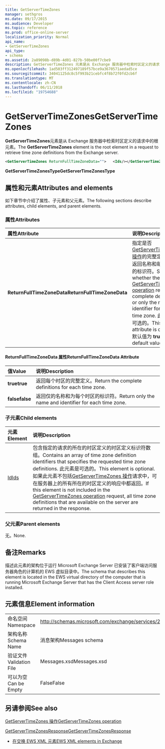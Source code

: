 ```yaml
---
title: GetServerTimeZones
manager: sethgros
ms.date: 09/17/2015
ms.audience: Developer
ms.topic: reference
ms.prod: office-online-server
localization_priority: Normal
api_name:
- GetServerTimeZones
api_type:
- schema
ms.assetid: 2a89098b-d89b-4d01-827b-50be00f7cbe9
description: GetServerTimeZones 元素是从 Exchange 服务器中检索时区定义的请求中的根元素。
ms.openlocfilehash: 1ad503ff312497189f57bce9a3670571aedad5ce
ms.sourcegitcommit: 34041125dc8c5f993b21cebfc4f8b72f0fd2cb6f
ms.translationtype: MT
ms.contentlocale: zh-CN
ms.lasthandoff: 06/11/2018
ms.locfileid: "19754688"
---
```

# <a name="getservertimezones"></a><span data-ttu-id="264e4-103">GetServerTimeZones</span><span class="sxs-lookup"><span data-stu-id="264e4-103">GetServerTimeZones</span></span>

<span data-ttu-id="264e4-104">**GetServerTimeZones**元素是从 Exchange 服务器中检索时区定义的请求中的根元素。</span><span class="sxs-lookup"><span data-stu-id="264e4-104">The **GetServerTimeZones** element is the root element in a request to retrieve time zone definitions from the Exchange server.</span></span> 
  
```xml
<GetServerTimeZones ReturnFullTimeZoneData="">   <Ids/></GetServerTimeZones>
```

 <span data-ttu-id="264e4-105">**GetServerTimeZonesType**</span><span class="sxs-lookup"><span data-stu-id="264e4-105">**GetServerTimeZonesType**</span></span>
## <a name="attributes-and-elements"></a><span data-ttu-id="264e4-106">属性和元素</span><span class="sxs-lookup"><span data-stu-id="264e4-106">Attributes and elements</span></span>

<span data-ttu-id="264e4-107">如下章节中介绍了属性、子元素和父元素。</span><span class="sxs-lookup"><span data-stu-id="264e4-107">The following sections describe attributes, child elements, and parent elements.</span></span>
  
### <a name="attributes"></a><span data-ttu-id="264e4-108">属性</span><span class="sxs-lookup"><span data-stu-id="264e4-108">Attributes</span></span>

|<span data-ttu-id="264e4-109">**属性**</span><span class="sxs-lookup"><span data-stu-id="264e4-109">**Attribute**</span></span>|<span data-ttu-id="264e4-110">**说明**</span><span class="sxs-lookup"><span data-stu-id="264e4-110">**Description**</span></span>|
|:-----|:-----|
|<span data-ttu-id="264e4-111">**ReturnFullTimeZoneData**</span><span class="sxs-lookup"><span data-stu-id="264e4-111">**ReturnFullTimeZoneData**</span></span> <br/> |<span data-ttu-id="264e4-112">指定是否[GetServerTimeZones 操作](getservertimezones-operation.md)的完整定义或只返回名称和每个时区的标识符。</span><span class="sxs-lookup"><span data-stu-id="264e4-112">Specifies whether the [GetServerTimeZones operation](getservertimezones-operation.md) returns the complete definition or only the name and identifier for each time zone.</span></span> <span data-ttu-id="264e4-113">此属性是可选的。</span><span class="sxs-lookup"><span data-stu-id="264e4-113">This attribute is optional.</span></span> <span data-ttu-id="264e4-114">默认值为 **true** 。</span><span class="sxs-lookup"><span data-stu-id="264e4-114">The default value is **true**.</span></span>  <br/> |
   
#### <a name="returnfulltimezonedata-attribute"></a><span data-ttu-id="264e4-115">ReturnFullTimeZoneData 属性</span><span class="sxs-lookup"><span data-stu-id="264e4-115">ReturnFullTimeZoneData Attribute</span></span>

|<span data-ttu-id="264e4-116">**值**</span><span class="sxs-lookup"><span data-stu-id="264e4-116">**Value**</span></span>|<span data-ttu-id="264e4-117">**说明**</span><span class="sxs-lookup"><span data-stu-id="264e4-117">**Description**</span></span>|
|:-----|:-----|
|<span data-ttu-id="264e4-118">**true**</span><span class="sxs-lookup"><span data-stu-id="264e4-118">**true**</span></span> <br/> |<span data-ttu-id="264e4-119">返回每个时区的完整定义。</span><span class="sxs-lookup"><span data-stu-id="264e4-119">Return the complete definitions for each time zone.</span></span>  <br/> |
|<span data-ttu-id="264e4-120">**false**</span><span class="sxs-lookup"><span data-stu-id="264e4-120">**false**</span></span> <br/> |<span data-ttu-id="264e4-121">返回仅的名称和为每个时区的标识符。</span><span class="sxs-lookup"><span data-stu-id="264e4-121">Return only the name and identifier for each time zone.</span></span>  <br/> |
   
### <a name="child-elements"></a><span data-ttu-id="264e4-122">子元素</span><span class="sxs-lookup"><span data-stu-id="264e4-122">Child elements</span></span>

|<span data-ttu-id="264e4-123">**元素**</span><span class="sxs-lookup"><span data-stu-id="264e4-123">**Element**</span></span>|<span data-ttu-id="264e4-124">**说明**</span><span class="sxs-lookup"><span data-stu-id="264e4-124">**Description**</span></span>|
|:-----|:-----|
|[<span data-ttu-id="264e4-125">Id</span><span class="sxs-lookup"><span data-stu-id="264e4-125">Ids</span></span>](ids.md) <br/> |<span data-ttu-id="264e4-126">包含指定的请求的所在的时区定义的时区定义标识符数组。</span><span class="sxs-lookup"><span data-stu-id="264e4-126">Contains an array of time zone definition identifiers that specifies the requested time zone definitions.</span></span> <span data-ttu-id="264e4-127">此元素是可选的。</span><span class="sxs-lookup"><span data-stu-id="264e4-127">This element is optional.</span></span> <span data-ttu-id="264e4-128">如果此元素不包括[GetServerTimeZones 操作](getservertimezones-operation.md)请求中，可在服务器上的所有所在的时区定义的响应中都返回。</span><span class="sxs-lookup"><span data-stu-id="264e4-128">If this element is not included in the [GetServerTimeZones operation](getservertimezones-operation.md) request, all time zone definitions that are available on the server are returned in the response.</span></span>  <br/> |
   
### <a name="parent-elements"></a><span data-ttu-id="264e4-129">父元素</span><span class="sxs-lookup"><span data-stu-id="264e4-129">Parent elements</span></span>

<span data-ttu-id="264e4-130">无。</span><span class="sxs-lookup"><span data-stu-id="264e4-130">None.</span></span>
  
## <a name="remarks"></a><span data-ttu-id="264e4-131">备注</span><span class="sxs-lookup"><span data-stu-id="264e4-131">Remarks</span></span>

<span data-ttu-id="264e4-132">描述此元素的架构位于运行 Microsoft Exchange Server 已安装了客户端访问服务器角色的计算机的 EWS 虚拟目录中。</span><span class="sxs-lookup"><span data-stu-id="264e4-132">The schema that describes this element is located in the EWS virtual directory of the computer that is running Microsoft Exchange Server that has the Client Access server role installed.</span></span>
  
## <a name="element-information"></a><span data-ttu-id="264e4-133">元素信息</span><span class="sxs-lookup"><span data-stu-id="264e4-133">Element information</span></span>

|||
|:-----|:-----|
|<span data-ttu-id="264e4-134">命名空间</span><span class="sxs-lookup"><span data-stu-id="264e4-134">Namespace</span></span>  <br/> |http://schemas.microsoft.com/exchange/services/2006/messages  <br/> |
|<span data-ttu-id="264e4-135">架构名称</span><span class="sxs-lookup"><span data-stu-id="264e4-135">Schema Name</span></span>  <br/> |<span data-ttu-id="264e4-136">消息架构</span><span class="sxs-lookup"><span data-stu-id="264e4-136">Messages schema</span></span>  <br/> |
|<span data-ttu-id="264e4-137">验证文件</span><span class="sxs-lookup"><span data-stu-id="264e4-137">Validation File</span></span>  <br/> |<span data-ttu-id="264e4-138">Messages.xsd</span><span class="sxs-lookup"><span data-stu-id="264e4-138">Messages.xsd</span></span>  <br/> |
|<span data-ttu-id="264e4-139">可以为空</span><span class="sxs-lookup"><span data-stu-id="264e4-139">Can be Empty</span></span>  <br/> |<span data-ttu-id="264e4-140">False</span><span class="sxs-lookup"><span data-stu-id="264e4-140">False</span></span>  <br/> |
   
## <a name="see-also"></a><span data-ttu-id="264e4-141">另请参阅</span><span class="sxs-lookup"><span data-stu-id="264e4-141">See also</span></span>



[<span data-ttu-id="264e4-142">GetServerTimeZones 操作</span><span class="sxs-lookup"><span data-stu-id="264e4-142">GetServerTimeZones operation</span></span>](getservertimezones-operation.md)
  
[<span data-ttu-id="264e4-143">GetServerTimeZonesResponse</span><span class="sxs-lookup"><span data-stu-id="264e4-143">GetServerTimeZonesResponse</span></span>](getservertimezonesresponse.md)


- [<span data-ttu-id="264e4-144">在交换 EWS XML 元素</span><span class="sxs-lookup"><span data-stu-id="264e4-144">EWS XML elements in Exchange</span></span>](ews-xml-elements-in-exchange.md)

